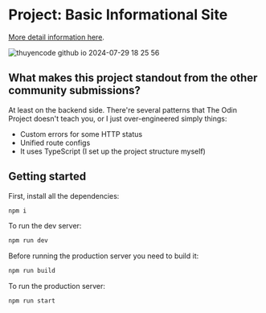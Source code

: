 # Project: Basic Informational Site

[More detail information here](https://www.theodinproject.com/lessons/nodejs-basic-informational-site).

![thuyencode github io 2024-07-29 18 25 56 ](https://github.com/user-attachments/assets/633e743e-fb12-4d8f-b18c-64afb834341b)

## What makes this project standout from the other community submissions?

At least on the backend side. There're several patterns that The Odin Project doesn't teach you, or I just over-engineered simply things:

- Custom errors for some HTTP status
- Unified route configs
- It uses TypeScript (I set up the project structure myself)

## Getting started

First, install all the dependencies:

```bash
npm i
```

To run the dev server:

```bash
npm run dev
```

Before running the production server you need to build it:

```bash
npm run build
```

To run the production server:

```bash
npm run start
```
